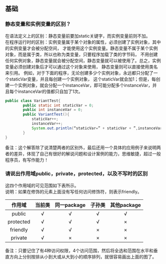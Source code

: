 ## 基础
### 静态变量和实例变量的区别？ 
在语法定义上的区别：静态变量前要加static关键字，而实例变量前则不加。  
在程序运行时的区别：实例变量属于某个对象的属性，必须创建了实例对象，其中的实例变量才会被分配空间，
才能使用这个实例变量。静态变量不属于某个实例对象，而是属于类，所以也称为类变量，只要程序加载了类的字节码，
不用创建任何实例对象，静态变量就会被分配空间，静态变量就可以被使用了。总之，实例变量必须创建对象后才可以通过这个对象来使用，
静态变量则可以直接使用类名来引用。
例如，对于下面的程序，无论创建多少个实例对象，永远都只分配了一个staticVar变量，并且每创建一个实例对象，
这个staticVar就会加1；但是，每创建一个实例对象，就会分配一个instanceVar，即可能分配多个instanceVar，并且每个instanceVar的值都只自加了1次。
```java
public class VariantTest{
		public static int staticVar = 0; 
		public int instanceVar = 0; 
		public VariantTest(){
			staticVar++;
			instanceVar++;
			System.out.println(“staticVar=” + staticVar + ”,instanceVar=” + instanceVar);
		}
}
```
备注：这个解答除了说清楚两者的区别外，最后还用一个具体的应用例子来说明两者的差异，体现了自己有很好的解说问题和设计案例的能力，思维敏捷，超过一般程序员，有写作能力！
### 请说出作用域public，private，protected，以及不写时的区别
这四个作用域的可见范围如下表所示。  
说明：如果在修饰的元素上面没有写任何访问修饰符，则表示friendly。

作用域 |   当前类 | 同一package| 子孙类 |其他package 
:--:|:--:|:--:|:--:|:--:
public |   √    | √|          √    |   √ 
protected | √  |   √|          √  |    × 
friendly  | √ |    √ |         × |     × 
private    |√|     ×  |        ×|      × 

备注：只要记住了有4种访问权限，4个访问范围，然后将全选和范围在水平和垂直方向上分别按排从小到大或从大到小的顺序排列，就很容易画出上面的图了。




